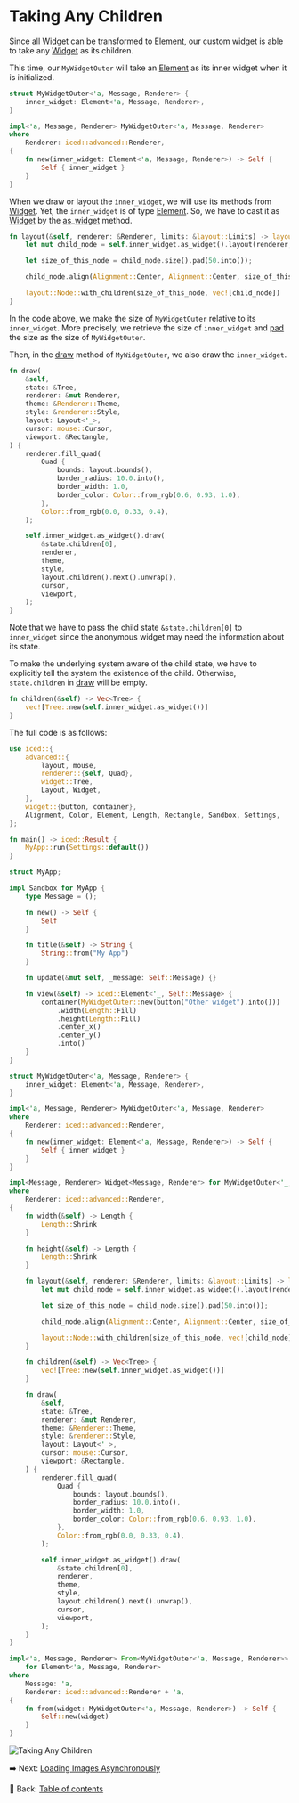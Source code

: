 # Taking Any Children

Since all [Widget](https://docs.rs/iced/latest/iced/advanced/widget/trait.Widget.html) can be transformed to [Element](https://docs.rs/iced_core/0.12.1/iced_core/struct.Element.html), our custom widget is able to take any [Widget](https://docs.rs/iced/latest/iced/advanced/widget/trait.Widget.html) as its children.

This time, our `MyWidgetOuter` will take an [Element](https://docs.rs/iced_core/0.12.1/iced_core/struct.Element.html) as its inner widget when it is initialized.

```rust
struct MyWidgetOuter<'a, Message, Renderer> {
    inner_widget: Element<'a, Message, Renderer>,
}

impl<'a, Message, Renderer> MyWidgetOuter<'a, Message, Renderer>
where
    Renderer: iced::advanced::Renderer,
{
    fn new(inner_widget: Element<'a, Message, Renderer>) -> Self {
        Self { inner_widget }
    }
}
```

When we draw or layout the `inner_widget`, we will use its methods from [Widget](https://docs.rs/iced/latest/iced/advanced/widget/trait.Widget.html).
Yet, the `inner_widget` is of type [Element](https://docs.rs/iced_core/0.12.1/iced_core/struct.Element.html).
So, we have to cast it as [Widget](https://docs.rs/iced/latest/iced/advanced/widget/trait.Widget.html) by the [as_widget](https://docs.rs/iced_core/0.12.1/iced_core/struct.Element.html#method.as_widget) method.

```rust
fn layout(&self, renderer: &Renderer, limits: &layout::Limits) -> layout::Node {
    let mut child_node = self.inner_widget.as_widget().layout(renderer, limits);

    let size_of_this_node = child_node.size().pad(50.into());

    child_node.align(Alignment::Center, Alignment::Center, size_of_this_node);

    layout::Node::with_children(size_of_this_node, vec![child_node])
}
```

In the code above, we make the size of `MyWidgetOuter` relative to its `inner_widget`.
More precisely, we retrieve the size of `inner_widget` and [pad](https://docs.rs/iced_core/0.10.0/iced_core/struct.Size.html#method.pad) the size as the size of `MyWidgetOuter`.

Then, in the [draw](https://docs.rs/iced/latest/iced/advanced/widget/trait.Widget.html#tymethod.draw) method of `MyWidgetOuter`, we also draw the `inner_widget`.

```rust
fn draw(
    &self,
    state: &Tree,
    renderer: &mut Renderer,
    theme: &Renderer::Theme,
    style: &renderer::Style,
    layout: Layout<'_>,
    cursor: mouse::Cursor,
    viewport: &Rectangle,
) {
    renderer.fill_quad(
        Quad {
            bounds: layout.bounds(),
            border_radius: 10.0.into(),
            border_width: 1.0,
            border_color: Color::from_rgb(0.6, 0.93, 1.0),
        },
        Color::from_rgb(0.0, 0.33, 0.4),
    );

    self.inner_widget.as_widget().draw(
        &state.children[0],
        renderer,
        theme,
        style,
        layout.children().next().unwrap(),
        cursor,
        viewport,
    );
}
```

Note that we have to pass the child state `&state.children[0]` to `inner_widget` since the anonymous widget may need the information about its state.

To make the underlying system aware of the child state, we have to explicitly tell the system the existence of the child.
Otherwise, `state.children` in [draw](https://docs.rs/iced/latest/iced/advanced/widget/trait.Widget.html#tymethod.draw) will be empty.

```rust
fn children(&self) -> Vec<Tree> {
    vec![Tree::new(self.inner_widget.as_widget())]
}
```

The full code is as follows:

```rust
use iced::{
    advanced::{
        layout, mouse,
        renderer::{self, Quad},
        widget::Tree,
        Layout, Widget,
    },
    widget::{button, container},
    Alignment, Color, Element, Length, Rectangle, Sandbox, Settings,
};

fn main() -> iced::Result {
    MyApp::run(Settings::default())
}

struct MyApp;

impl Sandbox for MyApp {
    type Message = ();

    fn new() -> Self {
        Self
    }

    fn title(&self) -> String {
        String::from("My App")
    }

    fn update(&mut self, _message: Self::Message) {}

    fn view(&self) -> iced::Element<'_, Self::Message> {
        container(MyWidgetOuter::new(button("Other widget").into()))
            .width(Length::Fill)
            .height(Length::Fill)
            .center_x()
            .center_y()
            .into()
    }
}

struct MyWidgetOuter<'a, Message, Renderer> {
    inner_widget: Element<'a, Message, Renderer>,
}

impl<'a, Message, Renderer> MyWidgetOuter<'a, Message, Renderer>
where
    Renderer: iced::advanced::Renderer,
{
    fn new(inner_widget: Element<'a, Message, Renderer>) -> Self {
        Self { inner_widget }
    }
}

impl<Message, Renderer> Widget<Message, Renderer> for MyWidgetOuter<'_, Message, Renderer>
where
    Renderer: iced::advanced::Renderer,
{
    fn width(&self) -> Length {
        Length::Shrink
    }

    fn height(&self) -> Length {
        Length::Shrink
    }

    fn layout(&self, renderer: &Renderer, limits: &layout::Limits) -> layout::Node {
        let mut child_node = self.inner_widget.as_widget().layout(renderer, limits);

        let size_of_this_node = child_node.size().pad(50.into());

        child_node.align(Alignment::Center, Alignment::Center, size_of_this_node);

        layout::Node::with_children(size_of_this_node, vec![child_node])
    }

    fn children(&self) -> Vec<Tree> {
        vec![Tree::new(self.inner_widget.as_widget())]
    }

    fn draw(
        &self,
        state: &Tree,
        renderer: &mut Renderer,
        theme: &Renderer::Theme,
        style: &renderer::Style,
        layout: Layout<'_>,
        cursor: mouse::Cursor,
        viewport: &Rectangle,
    ) {
        renderer.fill_quad(
            Quad {
                bounds: layout.bounds(),
                border_radius: 10.0.into(),
                border_width: 1.0,
                border_color: Color::from_rgb(0.6, 0.93, 1.0),
            },
            Color::from_rgb(0.0, 0.33, 0.4),
        );

        self.inner_widget.as_widget().draw(
            &state.children[0],
            renderer,
            theme,
            style,
            layout.children().next().unwrap(),
            cursor,
            viewport,
        );
    }
}

impl<'a, Message, Renderer> From<MyWidgetOuter<'a, Message, Renderer>>
    for Element<'a, Message, Renderer>
where
    Message: 'a,
    Renderer: iced::advanced::Renderer + 'a,
{
    fn from(widget: MyWidgetOuter<'a, Message, Renderer>) -> Self {
        Self::new(widget)
    }
}
```

![Taking Any Children](./pic/taking_any_children.png)

:arrow_right:  Next: [Loading Images Asynchronously](./loading_images_asynchronously.md)

:blue_book: Back: [Table of contents](./../README.md)
